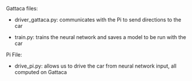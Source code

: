 Gattaca files:

- driver_gattaca.py: communicates with the Pi to send directions to the car

- train.py: trains the neural network and saves a model to be run with the car


Pi File:

- drive_pi.py: allows us to drive the car from neural network input, all computed on Gattaca


